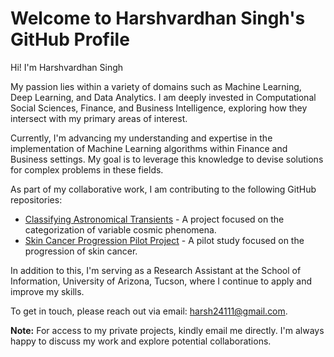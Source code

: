 # Welcome to Harshvardhan Singh's GitHub Profile

Hi! I'm Harshvardhan Singh

My passion lies within a variety of domains such as Machine Learning, Deep Learning, and Data Analytics. I am deeply invested in Computational Social Sciences, Finance, and Business Intelligence, exploring how they intersect with my primary areas of interest.

Currently, I'm advancing my understanding and expertise in the implementation of Machine Learning algorithms within Finance and Business settings. My goal is to leverage this knowledge to devise solutions for complex problems in these fields.

As part of my collaborative work, I am contributing to the following GitHub repositories:

- [Classifying Astronomical Transients](https://github.com/astrochialinko/INFO523-Final-Project/tree/Harsh) - A project focused on the categorization of variable cosmic phenomena.
- [Skin Cancer Progression Pilot Project](git@github.com:ISTA421INFO521/Skin-Cancer-Progression.git) - A pilot study focused on the progression of skin cancer.

In addition to this, I'm serving as a Research Assistant at the School of Information, University of Arizona, Tucson, where I continue to apply and improve my skills.

To get in touch, please reach out via email: harsh24111@gmail.com.

**Note:** For access to my private projects, kindly email me directly. I'm always happy to discuss my work and explore potential collaborations.
